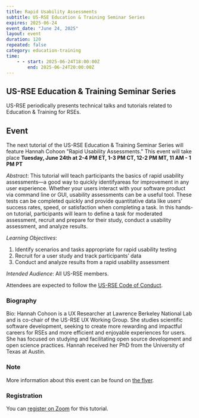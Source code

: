 ```yaml
---
title: Rapid Usability Assessments
subtitle: US-RSE Education & Training Seminar Series
expires: 2025-06-24
event_date: "June 24, 2025"
layout: event
duration: 120
repeated: false
category: education-training
time:
    - - start: 2025-06-24T18:00:00Z
        end: 2025-06-24T20:00:00Z
---
```


## US-RSE Education & Training Seminar Series

US-RSE periodically presents technical talks and tutorials related to Education & Training for RSEs.

## Event

The next tutorial of the US-RSE Education & Training Seminar Series will feature Hannah Cohoon "Rapid Usability Assessments."
This event will take place **Tuesday, June 24th at 2-4 PM ET, 1-3 PM CT, 12-2 PM MT, 11 AM - 1 PM PT**

*Abstract*: This tutorial will teach participants the basics of rapid usability assessments—a good way to quickly identifyareas for improvement in any user experience. 
Whether your users interact with your software product via command line or GUI, usability assessments can be a useful tool. 
These tests can be completed quickly and provide quantitative data like users’ success rates, speed, or satisfaction when completing a task. 
In this hands-on tutorial, participants will learn to define a task for moderated assessment, recruit and prepare for their study, conduct a usability assessment, and analyze results.

*Learning Objectives*:
1. Identify scenarios and tasks appropriate for rapid usability testing
1. Recruit for a user study and track participants’ data
1. Conduct and analyze results from a rapid usability assessment

*Intended Audience*: All US-RSE members.


Attendees are expected to follow the [US-RSE Code of Conduct](https://us-rse.org/about/code-of-conduct/).

### Biography

Bio: Hannah Cohoon is a UX Researcher at Lawrence Berkeley National Lab and is co-chair of the US-RSE UX
Working Group. She studies scientific software development, seeking to create more rewarding and
impactful careers for RSEs and more efficient and enjoyable experiences for users. She has focused on
studying and facilitating open source development and open science practices. Hannah received her PhD
from the University of Texas at Austin.

### Note

More information about this event can be found on [the flyer](https://drive.google.com/file/d/1E802XVvFpPgyCpDnuW2FcgGe0M3VVSan/view?usp=sharing).

### Registration

You can [register on Zoom](https://mit.zoom.us/meeting/register/WcK9e5xTRQKPCDycVhVKpA) for this tutorial.
